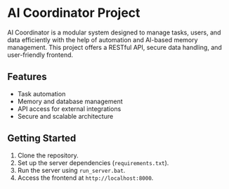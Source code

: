 # AI Coordinator Project

AI Coordinator is a modular system designed to manage tasks, users, and data efficiently with the help of automation and AI-based memory management. This project offers a RESTful API, secure data handling, and user-friendly frontend.

## Features
- Task automation
- Memory and database management
- API access for external integrations
- Secure and scalable architecture

## Getting Started
1. Clone the repository.
2. Set up the server dependencies (`requirements.txt`).
3. Run the server using `run_server.bat`.
4. Access the frontend at `http://localhost:8000`.
